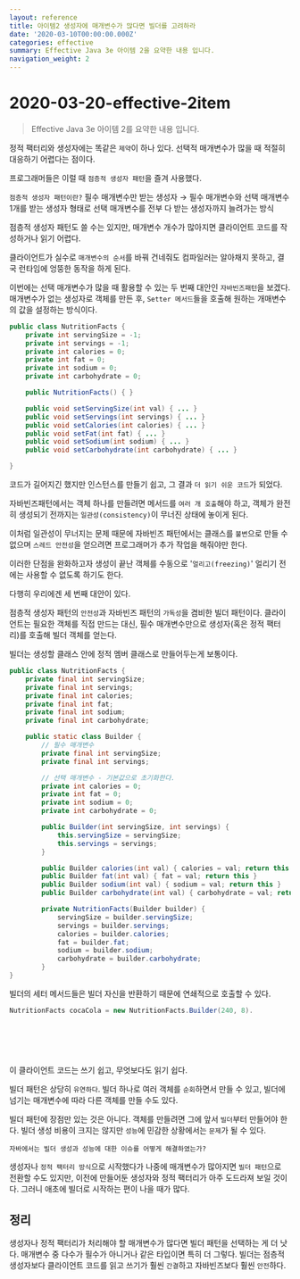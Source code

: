 ```yaml
---
layout: reference
title: 아이템2 생성자에 매개변수가 많다면 빌더를 고려하라
date: '2020-03-10T00:00:00.000Z'
categories: effective
summary: Effective Java 3e 아이템 2을 요약한 내용 입니다.
navigation_weight: 2
---
```


# 2020-03-20-effective-2item

> Effective Java 3e 아이템 2를 요약한 내용 입니다.

정적 팩터리와 생성자에는 똑같은 `제약`이 하나 있다. 선택적 매개변수가 많을 때 적절히 대응하기 어렵다는 점이다.

프로그래머들은 이럴 때 `점층적 생성자 패턴`을 즐겨 사용했다.

`점층적 생성자 패턴이란?` 필수 매개변수만 받는 생성자 → 필수 매개변수와 선택 매개변수 1개를 받는 생성자 형태로 선택 매개변수를 전부 다 받는 생성자까지 늘려가는 방식

점층적 생성자 패턴도 쓸 수는 있지만, 매개변수 개수가 많아지면 클라이언트 코드를 작성하거나 읽기 어렵다.

클라이언트가 실수로 `매개변수의 순서`를 바꿔 건네줘도 컴파일러는 알아채지 못하고, 결국 런타임에 엉뚱한 동작을 하게 된다.

이번에는 선택 매개변수가 많을 때 활용할 수 있는 두 번째 대안인 `자바빈즈패턴`을 보겠다. 매개변수가 없는 생성자로 객체를 만든 후, `Setter 메서드`들을 호출해 원하는 개매변수의 값을 설정하는 방식이다.

```java
public class NutritionFacts {
    private int servingSize = -1;
    private int servings = -1;
    private int calories = 0;
    private int fat = 0;
    private int sodium = 0;
    private int carbohydrate = 0;

    public NutritionFacts() { }

    public void setServingSize(int val) { ... }
    public void setServings(int servings) { ... }
    public void setCalories(int calories) { ... }
    public void setFat(int fat) { ... }
    public void setSodium(int sodium) { ... }
    public void setCarbohydrate(int carbohydrate) { ... }

}
```

코드가 길어지긴 했지만 인스턴스를 만들기 쉽고, 그 결과 `더 읽기 쉬운 코드`가 되었다.

자바빈즈패턴에서는 객체 하나를 만들려면 메서드를 `여러 개 호출`해야 하고, 객체가 완전히 생성되기 전까지는 `일관성(consistency)`이 무너진 상태에 놓이게 된다.

이처럼 일관성이 무너지는 문제 때문에 자바빈즈 패턴에서는 클래스를 `불변`으로 만들 수 없으며 `스레드 안전성`을 얻으려면 프로그래머가 추가 작업을 해줘야만 한다.

이러한 단점을 완화하고자 생성이 끝난 객체를 수동으로 '`얼리고(freezing)`' 얼리기 전에는 사용할 수 없도록 하기도 한다.

다행히 우리에겐 세 번째 대안이 있다.

점층적 생성자 패턴의 `안전성`과 자바빈즈 패턴의 `가독성`을 겸비한 빌더 패턴이다. 클라이언트는 필요한 객체를 직접 만드는 대신, 필수 매개변수만으로 생성자\(혹은 정적 팩터리\)를 호출해 빌더 객체를 얻는다.

빌더는 생성할 클래스 안에 정적 멤버 클래스로 만들어두는게 보통이다.

```java
public class NutritionFacts {
    private final int servingSize;
    private final int servings;
    private final int calories;
    private final int fat;
    private final int sodium;
    private final int carbohydrate;

    public static class Builder {
        // 필수 매개변수
        private final int servingSize;
        private final int servings;

        // 선택 매개변수 - 기본값으로 초기화한다. 
        private int calories = 0;
        private int fat = 0;
        private int sodium = 0;
        private int carbohydrate = 0;

        public Builder(int servingSize, int servings) {
            this.servingSize = servingSize;
            this.servings = servings;
        }

        public Builder calories(int val) { calories = val; return this }
        public Builder fat(int val) { fat = val; return this }
        public Builder sodium(int val) { sodium = val; return this }
        public Builder carbohydrate(int val) { carbohydrate = val; return this }

        private NutritionFacts(Builder builder) {
            servingSize = builder.servingSize;
            servings = builder.servings;
            calories = builder.calories;
            fat = builder.fat;
            sodium = builder.sodium;
            carbohydrate = builder.carbohydrate;
        }
}
```

빌더의 세터 메서드들은 빌더 자신을 반환하기 때문에 연쇄적으로 호출할 수 있다.

```java
NutritionFacts cocaCola = new NutritionFacts.Builder(240, 8).
                                                                                                    .calories(100)
                                                                                                    .fat(35)
                                                                                                    .sodium(40)
                                                                                                    .carbohydrate(1)
                                                                                                    .build();
```

이 클라이언트 코드는 쓰기 쉽고, 무엇보다도 읽기 쉽다.

빌더 패턴은 상당히 `유연하다`. 빌더 하나로 여러 객체를 `순회`하면서 만들 수 있고, 빌더에 넘기는 매개변수에 따라 다른 객체를 만들 수도 있다.

빌더 패턴에 장점만 있는 것은 아니다. 객체를 만들려면 그에 앞서 `빌더`부터 만들어야 한다. 빌더 생성 비용이 크지는 않지만 `성능`에 민감한 상황에서는 `문제`가 될 수 있다.

`자바에서는 빌더 생성과 성능에 대한 이슈를 어떻게 해결하였는가?`

생성자나 `정적 팩터리 방식`으로 시작했다가 나중에 매개변수가 많아지면 `빌더 패턴`으로 전환할 수도 있지만, 이전에 만들어둔 생성자와 정적 팩터리가 아주 도드라져 보일 것이다. 그러니 애초에 빌더로 시작하는 편이 나을 때가 많다.

## 정리

생성자나 정적 팩터리가 처리해야 할 매개변수가 많다면 빌더 패턴을 선택하는 게 더 낫다. 매개변수 중 다수가 필수가 아니거나 같은 타입이면 특히 더 그렇다. 빌더는 점층적 생성자보다 클라이언트 코드를 읽고 쓰기가 훨씬 `간결`하고 자바빈즈보다 훨씬 `안전`하다.

